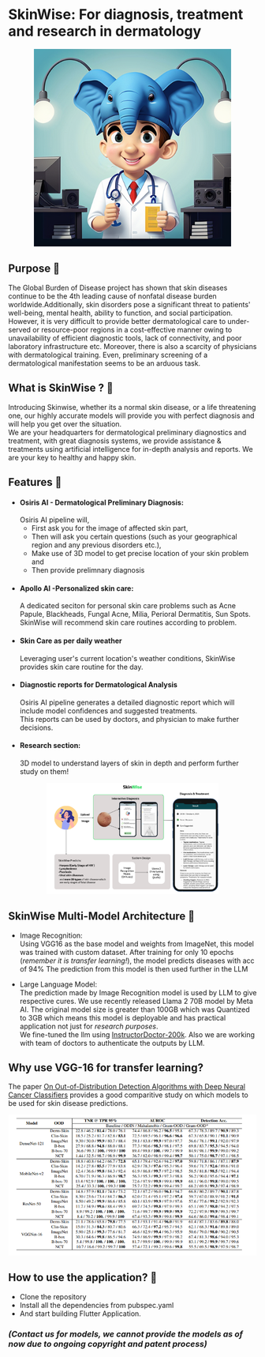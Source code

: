 # SkinWise:  For diagnosis, treatment and research in dermatology

<div align="center">
 <img src="assets/logo.png" width=400px/>
</div>

## Purpose 🎯
The Global Burden of Disease project has shown that skin diseases continue to be the 4th leading cause of nonfatal disease burden worldwide.Additionally, skin disorders pose a significant threat to patients' well-being, mental health, ability to function, and social participation. However, it is very difficult to provide better dermatological care to under-served or resource-poor regions in a cost-effective manner owing to unavailability of efficient diagnostic tools, lack of connectivity, and poor laboratory infrastructure etc. Moreover, there is also a scarcity of physicians with dermatological training. Even, preliminary screening of a dermatological manifestation seems to be an arduous task.

## What is SkinWise ? 👀
Introducing Skinwise, whether its a normal skin disease, or a life threatening one, our highly accurate models will provide you with perfect diagnosis and will help you get over the situation.<br>
We are your headquarters for dermatological preliminary diagnostics and treatment, with great diagnosis systems, we provide assistance & treatments using artificial intelligence for in-depth analysis and reports.
We are your key to healthy and happy skin.



## Features 🧠
- #### Osiris AI - Dermatological Preliminary Diagnosis: <br>
    Osiris AI pipeline will,
    - First ask you for the image of affected skin part, 
    - Then will ask you certain questions (such as your geographical region and any previous disorders etc.), 
    - Make use of 3D model to get precise location of your skin problem and 
    - Then provide prelimnary diagnosis
- #### Apollo AI -Personalized skin care: <br>
    A dedicated seciton for personal skin care problems such as Acne Papule, Blackheads, Fungal Acne, Milia, Perioral Dermatitis, Sun Spots.<br>
    SkinWise will recommend skin care routines according to problem. 
- #### Skin Care as per daily weather<br>
    Leveraging user's current location's weather conditions, SkinWise provides skin care routine for the day.
- #### Diagnostic reports for Dermatological Analysis
    Osiris AI pipeline generates a detailed diagnostic report which will include model confidences and suggested treatments.<br>
    This reports can be used by doctors, and physician to make further decisions. 
- #### Research section:
    3D model to understand layers of skin in depth and perform further study on them!

<div align="center">
 <img src="assets/MacBook Air - 1 (5).png" width=69%/>
</div>

## SkinWise Multi-Model Architecture 🤖
- Image Recognition:<br> 
Using VGG16 as the base model and weights from ImageNet, this model was trained with custom dataset.
After training for only 10 epochs (*remember it is transfer learning!*), the model predicts diseases with acc of 94%
The prediction from this model is then used further in the LLM

- Large Language Model: <br>
The prediction made by Image Recognition model is used by LLM to give respective cures.
We use recently released Llama 2 70B model by Meta AI.
The original model size is greater than 100GB which was Quantized to 3GB which means this model is deployable and has practical application not just for *research purposes*.<br> We fine-tuned the llm using [InstructorDoctor-200k](https://drive.google.com/u/0/uc?id=1lyfqIwlLSClhgrCutWuEe_IACNq6XNUt&export=download).
Also we are working with team of doctors to authenticate the outputs by LLM.




## Why use VGG-16 for transfer learning?
The paper [On Out-of-Distribution Detection Algorithms with Deep Neural Cancer Classifiers](https://openaccess.thecvf.com/content_CVPRW_2020/papers/w42/Pacheco_On_Out-of-Distribution_Detection_Algorithms_With_Deep_Neural_Skin_Cancer_Classifiers_CVPRW_2020_paper.pdf) provides a good comparitive study on which models to be used for skin disease predictions.

<div align="center">
 <img src="assets/image.png" width=700px/>
</div>


## How to use the application? 📲
-  Clone the repository
- Install all the dependencies from pubspec.yaml
- And start building Flutter Application.

### *(Contact us for models, we cannot provide the models as of now due to ongoing copyright and patent process)* 

